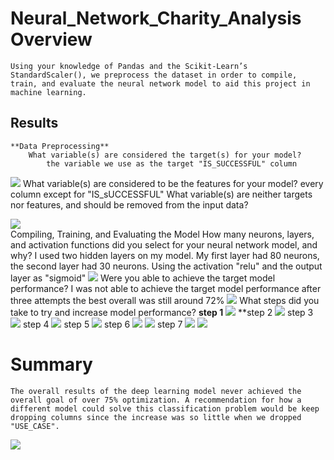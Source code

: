 # Neural_Network_Charity_Analysis Overview
	Using your knowledge of Pandas and the Scikit-Learn’s StandardScaler(), we preprocess the dataset in order to compile, train, and evaluate the neural network model to aid this project in machine learning.

## Results
	**Data Preprocessing**
		What variable(s) are considered the target(s) for your model?
			the variable we use as the target "IS_SUCCESSFUL" column
![](Resources/images/Deliverable1_2.png)
		What variable(s) are considered to be the features for your model?
			every column except for "IS_sUCCESSFUL"
		What variable(s) are neither targets nor features, and should be removed from the input data?
		
![](Resources/images/Deliverable1.png)			
	Compiling, Training, and Evaluating the Model
		How many neurons, layers, and activation functions did you select for your neural network model, and why?
			I used two hidden layers on my model. My first layer had 80 neurons, the second layer had 30 neurons. Using the activation "relu" and the output layer as "sigmoid"
![](Resources/images/Deliverable2.png)
		Were you able to achieve the target model performance?
			I was not able to achieve the target model performance after three attempts the best overall was still around 72%
![](Resources/images/Deliverable2_2.png)
		What steps did you take to try and increase model performance?
**step 1**
![](Resources/images/Deliverable3.png)
			**step 2
![](Resources/images/Deliverable3_1.png)
			step 3
![](Resources/images/Deliverable3_2.png)
			step 4
![](Resources/images/Deliverable3_3.png)
			step 5
![](Resources/images/Deliverable4.png)
			step 6
![](Resources/images/Deliverable4_2.png)
![](Resources/images/Deliverable4_2_1.png)
			step 7
![](Resources/images/Deliverable4_3.png)
![](Resources/images/Deliverable4_3_1.png)
			
# Summary
	The overall results of the deep learning model never achieved the overall goal of over 75% optimization. A recommendation for how a different model could solve this classification problem would be keep dropping columns since the increase was so little when we dropped "USE_CASE".
	
![](Resources/images/summary.png)
